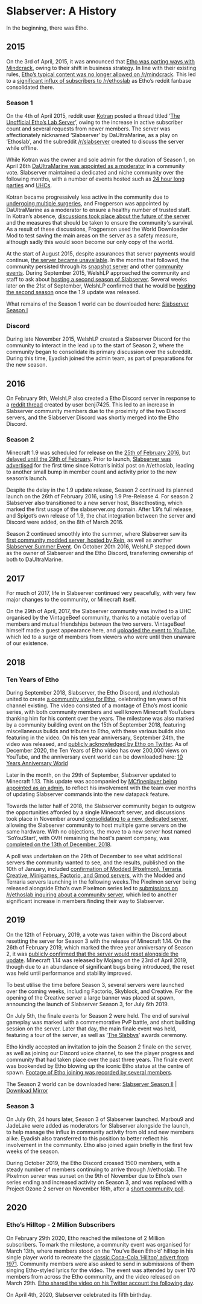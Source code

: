 # Slabserver: A History

In the beginning, there was Etho.

## 2015
On the 3rd of April, 2015, it was announced that [Etho was parting ways with Mindcrack](https://web.archive.org/web/20150503113049/http://mindcracklp.com/mindcrack-is-changing), owing to their shift in business strategy. In line with their existing rules, [Etho’s typical content was no longer allowed on /r/mindcrack](https://www.reddit.com/r/mindcrack/comments/31c57h/mindcrack_is_changing/cq08flf/?context=10000). This led to a [significant influx of subscribers to /r/ethoslab](https://redditmetrics.com/r/ethoslab) as Etho’s reddit fanbase consolidated there.

### Season 1
On the 4th of April 2015, reddit user [Kotran](https://www.reddit.com/user/kotran) posted a thread titled ‘[The Unofficial Etho’s Lab Server](https://www.reddit.com/r/ethoslab/comments/31fmdn/the_unofficial_ethos_lab_server/)’, owing to the increase in active subscriber count and several requests from newer members. The server was affectionately nicknamed ‘Slabserver’ by DaUltraMarine, as a play on ‘Ethoslab’, and the subreddit [/r/slabserver](https://www.reddit.com/r/slabserver/) created to discuss the server while offline.

While Kotran was the owner and sole admin for the duration of Season 1, on April 26th [DaUltraMarine was appointed as a moderator](https://www.reddit.com/r/slabserver/comments/33vxm2/the_update_that_changed_the_world/) in a community vote. Slabserver maintained a dedicated and niche community over the following months, with a number of events hosted such as [24 hour long parties](https://www.reddit.com/r/slabserver/comments/37s2pd/lets_kick_off_summer_with_an_all_day_slabserver/) and [UHCs](https://www.reddit.com/r/slabserver/comments/3acdsb/slabserver_uhc_20th_june_uhc_signups_now_live/).

Kotran became progressively less active in the community due to [undergoing multiple surgeries](https://www.reddit.com/r/slabserver/comments/3ck320/the_slabserver_mega_update_feedback_needed_from/cszjcia/), and Frogperson was appointed by DaUltraMarine as a moderator to ensure a healthy number of trusted staff. In Kotran’s absence, [discussions took place about the future of the server](https://www.reddit.com/r/slabserver/comments/3ck320/the_slabserver_mega_update_feedback_needed_from/) and the measures that should be taken to ensure the community's survival. As a result of these discussions, Frogperson used the World Downloader Mod to test saving the main areas on the server as a safety measure, although sadly this would soon become our only copy of the world. 

At the start of August 2015, despite assurances that server payments would continue, [the server became unavailable](https://www.reddit.com/r/slabserver/comments/3gsfq2/the_current_status_of_the_main_server/). In the months that followed, the community persisted through its [snapshot server](https://www.reddit.com/r/slabserver/comments/3f12fl/snapshot_server_is_live/) and other [community events](https://www.reddit.com/r/slabserver/comments/3jaadq/anyone_wanna_play_any_minigames_sometime/). During September 2015, WelshLP approached the community and staff to ask about [hosting a second season of Slabserver](https://www.reddit.com/r/slabserver/comments/3jzns0/hello_lets_talk_about_the_snapshot_server_and/). Several weeks later on the 21st of September, WelshLP confirmed that he would be [hosting the second season](https://www.reddit.com/r/slabserver/comments/3lmxsr/future_of_the_server_is_set_in_stone/) once the 1.9 update was released.

What remains of the Season 1 world can be downloaded here: [Slabserver Season I](http://slabserver.org/slabservers1.zip)

### Discord
During late November 2015, WelshLP created a Slabserver Discord for the community to interact in the lead up to the start of Season 2, where the community began to consolidate its primary discussion over the subreddit. During this time, Eyadish joined the admin team, as part of preparations for the new season.

## 2016
On February 9th, WelshLP also created a Etho Discord server in response to a [reddit thread](https://www.reddit.com/r/ethoslab/comments/44xuxv/is_there_a_discord_channel_for_etho_fans_yet/) created by user benji7425. This led to an increase in Slabserver community members due to the proximity of the two Discord servers, and the Slabserver Discord was shortly merged into the Etho Discord. 

### Season 2

Minecraft 1.9 was scheduled for release on the [25th of February 2016](https://web.archive.org/web/20160229230932/https://blog.mojang.com/2016/02/minecraft-19-pre-release-1/), but [delayed until the 29th of February](https://twitter.com/seargedp/status/702073074175365120?lang=en). Prior to launch, [Slabserver was advertised](https://www.reddit.com/r/ethoslab/comments/46vvsj/the_unoficial_ethoslab_server_season_2slabserver/) for the first time since Kotran’s initial post on /r/ethoslab, leading to another small bump in member count and activity prior to the new season’s launch.

Despite the delay in the 1.9 update release, Season 2 continued its planned launch on the 26th of February 2016, using 1.9 Pre-Release 4. For season 2 Slabserver also transitioned to a new server host, Bisecthosting, which marked the first usage of the slabserver.org domain. After 1.9’s full release, and Spigot’s own release of 1.9, the chat integration between the server and Discord were added, on the 8th of March 2016.

Season 2 continued smoothly into the summer, where Slabserver saw its [first community modded server, hosted by Rein](https://www.reddit.com/r/slabserver/comments/4hwgl1/idea_for_a_modded_server/), as well as another [Slabserver Summer Event](https://www.reddit.com/r/slabserver/comments/4tggxg/slabserver_summer_event_23rd_july_details_and/). On October 20th 2016, WelshLP stepped down as the owner of Slabserver and the Etho Discord, transferring ownership of both to DaUltraMarine.

## 2017
For much of 2017, life in Slabserver continued very peacefully, with very few major changes to the community, or Minecraft itself. 

On the 29th of April, 2017, the Slabserver community was invited to a UHC organised by the VintageBeef community, thanks to a notable overlap of members and mutual friendships between the two servers. VintageBeef himself made a guest appearance here, and [uploaded the event to YouTube](https://youtu.be/Y8X9f3Ixgss?list=PLAD59jwNidoDGouUcGt9sx7YjYM_n2HDf), which led to a surge of members from viewers who were until then unaware of our existence. 

## 2018
### Ten Years of Etho
During September 2018, Slabserver, the Etho Discord, and /r/ethoslab united to create [a community video for Etho](https://www.youtube.com/watch?v=49H9iXanoCw), celebrating ten years of his channel existing. The video consisted of a montage of Etho’s most iconic series, with both community members and well known Minecraft YouTubers thanking him for his content over the years. The milestone was also marked by a community building event on the 15th of September 2018, featuring miscellaneous builds and tributes to Etho, with these various builds also featuring in the video. On his ten year anniversary, September 24th, the video was released, and [publicly acknowledged by Etho on Twitter](https://twitter.com/etholp/status/1044082323002519552?lang=en). As of December 2020, the Ten Years of Etho video has over 200,000 views on YouTube, and the anniversary event world can be downloaded here: [10 Years Anniversary World](https://drive.google.com/file/d/1i9s0DUWdZ9V7bh9fugMo0hD9gbuWzbEp/view)

Later in the month, on the 29th of September, Slabserver updated to Minecraft 1.13. This update was accompanied by [MCfineplayer being appointed as an admin](https://discordapp.com/channels/146701388234227712/146702455487463424/496085486344077322), to reflect his involvement with the team over months of updating Slabserver commands into the new datapack feature.

Towards the latter half of 2018, the Slabserver community began to outgrow the opportunities afforded by a single Minecraft server, and discussions took place in November around [consolidating to a new, dedicated server](https://www.reddit.com/r/slabserver/comments/9vd1a8/minecraft_and_community_server_hosting_our_future/?), allowing the Slabserver community to host multiple game servers on the same hardware. With no objections, the move to a new server host named ‘SoYouStart’, with OVH remaining the host's parent company, was [completed on the 13th of December, 2018](https://discordapp.com/channels/146701388234227712/146702455487463424/522873994186194945).

A poll was undertaken on the 29th of December to see what additional servers the community wanted to see, and the results, published on the 10th of January, included [confirmation of Modded (Pixelmon), Terraria, Creative, Minigames, Factorio, and Gmod servers](https://discordapp.com/channels/146701388234227712/146702455487463424/532728653583482933), with the Modded and Terraria servers launching in the following weeks.The Pixelmon server being released alongside Etho’s own Pixelmon series led to [submissions on /r/ethoslab inquiring about a community server](https://www.reddit.com/r/ethoslab/comments/afoj54/community_pixelmon_server/), which led to another significant increase in members finding their way to Slabserver.

## 2019 
On the 12th of February, 2019, a vote was taken within the Discord about resetting the server for Season 3 with the release of Minecraft 1.14. On the 26th of February 2019, which marked the three year anniversary of Season 2, it was [publicly confirmed that the server would reset alongside the update](https://discordapp.com/channels/146701388234227712/146702455487463424/550044387556589569). Minecraft 1.14 was released by Mojang on the 23rd of April 2019, though due to an abundance of significant bugs being introduced, the reset was held until performance and stability improved. 

To best utilise the time before Season 3, several servers were launched over the coming weeks, including Factorio, Skyblock, and Creative. For the opening of the Creative server a large banner was placed at spawn, announcing the launch of Slabserver Season 3, for July 6th 2019.

On July 5th, the finale events for Season 2 were held. The end of survival gameplay was marked with a commemorative PvP battle, and short building session on the server. Later that day, the main finale event was held, featuring a tour of the server, as well as ‘[The Slabbys](https://docs.google.com/forms/d/e/1FAIpQLSdqSZT_ocHiGopCSoxXxLJQwLXtp_3yqDECjvrlBitkYaKH8g/viewanalytics)’ awards ceremony.

Etho kindly accepted an invitation to join the Season 2 finale on the server, as well as joining our Discord voice channel, to see the player progress and community that had taken place over the past three years. The finale event was bookended by Etho blowing up the iconic Etho statue at the centre of spawn. [Footage of Etho joining was recorded by several members](https://youtu.be/Vm4mX_J6-90).

The Season 2 world can be downloaded here: [Slabserver Season II](https://drive.google.com/uc?export=download&id=1odz9aLPtIXgmWwSFXIfBAUSu6uq7vQYU) | [Download Mirror](https://mega.nz/#!4VFwRIBC!MzzfVBhCOrZdYvvIO5_s2CDvyXn7gxWpRzHKB8QcBKM)

### Season 3
On July 6th, 24 hours later, Season 3 of Slabserver launched. Marbou9 and JadeLake were added as moderators for Slabserver alongside the launch, to help manage the influx in community activity from old and new members alike. Eyadish also transferred to this position to better reflect his involvement in the community. Etho also joined again briefly in the first few weeks of the season.

During October 2019, the Etho Discord crossed 1500 members, with a steady number of members continuing to arrive through /r/ethoslab. The Pixelmon server was sunset on the 9th of November due to Etho’s own series ending and increased activity on Season 3, and was replaced with a Project Ozone 2 server on November 16th, after a [short community poll](https://poll.ly/#/LVrwAyWg).

## 2020
### Etho’s Hilltop - 2 Million Subscribers
On February 29th 2020, Etho reached the milestone of 2 Million subscribers. To mark the milestone, a community event was organised for March 13th, where members stood on the ‘You’ve Been Etho’d’ hilltop in his single player world to recreate the [classic Coca-Cola ‘Hilltop’ advert from 1971](https://www.youtube.com/watch?v=1VM2eLhvsSM). Community members were also asked to send in submissions of them singing Etho-styled lyrics for the video. The event was attended by over 170 members from across the Etho community, and the video released on March 29th. [Etho shared the video on his Twitter account the following day](https://www.youtube.com/watch?v=1VM2eLhvsSM).

On April 4th, 2020, Slabserver celebrated its fifth birthday.
